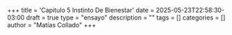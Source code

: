 +++
title = 'Capitulo 5 Instinto De Bienestar'
date = 2025-05-23T22:58:30-03:00
draft = true
type = "ensayo"
description = ""
tags = []
categories = []
author = "Matías Collado"
+++

